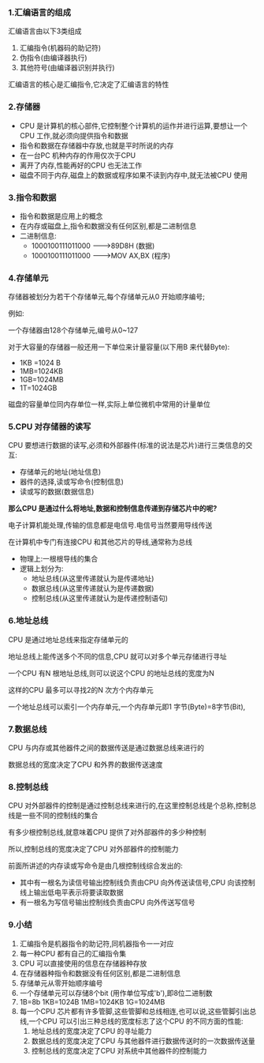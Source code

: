 ### 1.汇编语言的组成

汇编语言由以下3类组成

1. 汇编指令(机器码的助记符)
2. 伪指令(由编译器执行)
3. 其他符号(由编译器识别并执行)

汇编语言的核心是汇编指令,它决定了汇编语言的特性

### 2.存储器

- CPU 是计算机的核心部件,它控制整个计算机的运作并进行运算,要想让一个CPU 工作,就必须向提供指令和数据
- 指令和数据在存储器中存放,也就是平时所说的内存
- 在一台PC 机种内存的作用仅次于CPU
- 离开了内存,性能再好的CPU 也无法工作
- 磁盘不同于内存,磁盘上的数据或程序如果不读到内存中,就无法被CPU 使用

### 3.指令和数据

- 指令和数据是应用上的概念
- 在内存或磁盘上,指令和数据没有任何区别,都是二进制信息
- 二进制信息:
  - 1000100111011000  --->89D8H (数据)
  - 1000100111011000  --->MOV AX,BX (程序)

### 4.存储单元

存储器被划分为若干个存储单元,每个存储单元从0 开始顺序编号;

例如:

一个存储器由128个存储单元,编号从0~127 

对于大容量的存储器一般还用一下单位来计量容量(以下用B 来代替Byte):

- 1KB =1024 B
- 1MB=1024KB
- 1GB=1024MB
- 1T=1024GB

磁盘的容量单位同内存单位一样,实际上单位微机中常用的计量单位

### 5.CPU 对存储器的读写

CPU 要想进行数据的读写,必须和外部器件(标准的说法是芯片)进行三类信息的交互:

- 存储单元的地址(地址信息)
- 器件的选择,读或写命令(控制信息)
- 读或写的数据(数据信息)

**那么CPU 是通过什么将地址,数据和控制信息传递到存储芯片中的呢?**

电子计算机能处理,传输的信息都是电信号.电信号当然要用导线传送

在计算机中专门有连接CPU 和其他芯片的导线,通常称为总线

- 物理上:一根根导线的集合
- 逻辑上划分为:
  - 地址总线(从这里传递就认为是传递地址)
  - 数据总线(从这里传递就认为是传递数据)
  - 控制总线(从这里传递就认为是传递控制语句)

### 6.地址总线

CPU 是通过地址总线来指定存储单元的

地址总线上能传送多个不同的信息,CPU 就可以对多个单元存储进行寻址

一个CPU 有N 根地址总线,则可以说这个CPU 的地址总线的宽度为N

这样的CPU 最多可以寻找2的N 次方个内存单元

一个地址总线可以索引一个内存单元,一个内存单元即1 字节(Byte)=8字节(Bit),

### 7.数据总线

CPU 与内存或其他器件之间的数据传送是通过数据总线来进行的

数据总线的宽度决定了CPU 和外界的数据传送速度

### 8.控制总线

CPU 对外部器件的控制是通过控制总线来进行的,在这里控制总线是个总称,控制总线是一些不同的控制线的集合

有多少根控制总线,就意味着CPU 提供了对外部器件的多少种控制

所以,控制总线的宽度决定了CPU 对外部器件的控制能力

前面所讲述的内存读或写命令是由几根控制线综合发出的:

- 其中有一根名为读信号输出控制线负责由CPU 向外传送读信号,CPU 向该控制线上输出低电平表示将要读取数据
- 有一根名为写信号输出控制线负责由CPU 向外传送写信号

### 9.小结

1. 汇编指令是机器指令的助记符,同机器指令一一对应
2. 每一种CPU 都有自己的汇编指令集
3. CPU 可以直接使用的信息在存储器种存放
4. 在存储器种指令和数据没有任何区别,都是二进制信息
5. 存储单元从零开始顺序编号
6. 一个存储单元可以存储8个bit (用作单位写成'b'),即8位二进制数
7. 1B=8b       1KB=1024B   1MB=1024KB      1G=1024MB
8. 每一个CPU 芯片都有许多管脚,这些管脚和总线相连,也可以说,这些管脚引出总线,一个CPU 可以引出三种总线的宽度标志了这个CPU 的不同方面的性能:
   1. 地址总线的宽度决定了CPU 的寻址能力
   2. 数据总线的宽度决定了CPU 与其他器件进行数据传送时的一次数据传送量
   3. 控制总线的宽度决定了CPU 对系统中其他器件的控制能力